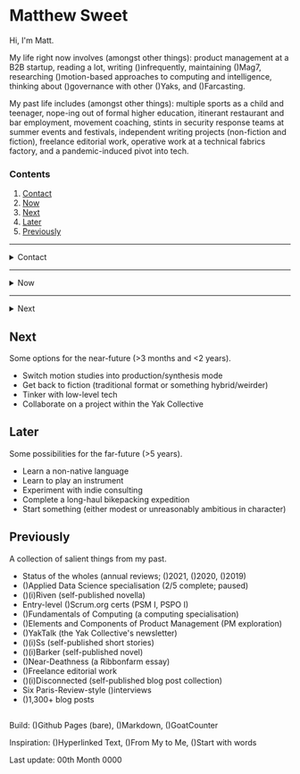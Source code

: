 # Matthew Sweet

Hi, I'm Matt.

My life right now involves (amongst other things): product management at a B2B startup, reading a lot, writing ()infrequently, maintaining ()Mag7, researching ()motion-based approaches to computing and intelligence, thinking about ()governance with other ()Yaks, and ()Farcasting.

My past life includes (amongst other things): multiple sports as a child and teenager, nope-ing out of formal higher education, itinerant restaurant and bar employment, movement coaching, stints in security response teams at summer events and festivals, independent writing projects (non-fiction and fiction), freelance editorial work, operative work at a technical fabrics factory, and a pandemic-induced pivot into tech.

### Contents

1. [Contact](link)
2. [Now](link)
3. [Next](link)
4. [Later](link)
5. [Previously](link)

---

<details>
  <summary>Contact</summary>
    
  ####
  
  The simplest way to reach me is email: (i)matt@thisdomain. I use email predominantly for ()correspondence, instead of capture. I'm on Farcaster () and Twitter (), too. I'm responsive ()by default and do my damndest to operate by ()Crocker's Rules.

</details>

---

<details>
  <summary>Now</summary>
    
  ####
  
  A select view of what I'm currently up to.

  - Going deep into product management
  - Maintaining the ()Magnificent Seven, a weekly newsletter of notable artefacts
  - Studying ()governance—how collectives form, coordinate and evolve—with some ()Yaks
  - Researching motion-based approaches to computing and intelligence
  - Trying to write more (()at Swell and Cut) and post more (()at Farcaster)

</details>

---

<details>
  <summary>Next</summary>
    
  ####
  
 Some options for the near-future (>3 months and <2 years).

  - Switch motion studies into production/synthesis mode
  - Get back to fiction (traditional format or something hybrid/weirder)
  - Tinker with low-level tech
  - Collaborate on a project within the Yak Collective

</details>



## Next

Some options for the near-future (>3 months and <2 years).

- Switch motion studies into production/synthesis mode
- Get back to fiction (traditional format or something hybrid/weirder)
- Tinker with low-level tech
- Collaborate on a project within the Yak Collective

## Later

Some possibilities for the far-future (>5 years).

- Learn a non-native language
- Learn to play an instrument
- Experiment with indie consulting
- Complete a long-haul bikepacking expedition
- Start something (either modest or unreasonably ambitious in character)

## Previously

A collection of salient things from my past.

- Status of the wholes (annual reviews; ()2021, ()2020, ()2019)
- ()Applied Data Science specialisation (2/5 complete; paused)
- ()(i)Riven (self-published novella)
- Entry-level ()Scrum.org certs (PSM I, PSPO I)
- ()Fundamentals of Computing (a computing specialisation)
- ()Elements and Components of Product Management (PM exploration)
- ()YakTalk (the Yak Collective's newsletter)
- ()(i)Ss (self-published short stories)
- ()(i)Barker (self-published novel)
- ()Near-Deathness (a Ribbonfarm essay)
- ()Freelance editorial work
- ()(i)Disconnected (self-published blog post collection)
- Six Paris-Review-style ()interviews
- ()1,300+ blog posts

##

Build: ()Github Pages (bare), ()Markdown, ()GoatCounter

Inspiration: ()Hyperlinked Text, ()From My to Me, ()Start with words

Last update: 00th Month 0000
